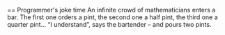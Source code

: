 == Programmer's joke time
An infinite crowd of mathematicians enters a bar. The first one orders a pint, the second one a half pint, the third one a quarter pint… “I understand”, says the bartender – and pours two pints.